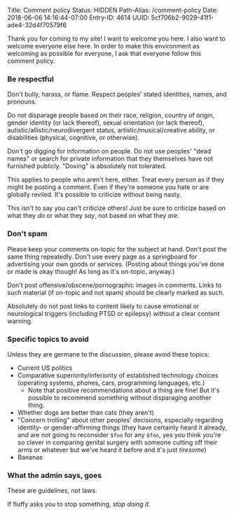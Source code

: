 Title: Comment policy
Status: HIDDEN
Path-Alias: /comment-policy
Date: 2018-06-06 14:16:44-07:00
Entry-ID: 4614
UUID: 5cf706b2-9029-41f1-ade4-32d4f70579f6

Thank you for coming to my site! I want to welcome you here. I also want to welcome everyone else here. In order to make this environment as welcoming as possible for everyone, I ask that everyone follow this comment policy.

### Be respectful

Don't bully, harass, or flame. Respect peoples' stated identities, names, and pronouns.

Do not disparage people based on their race, religion, country of origin, gender identity (or lack thereof), sexual orientation (or lack thereof), autistic/allistic/neurodivergent status, artistic/musical/creative ability, or disabilities (physical, cognitive, or otherwise).

Don't go digging for information on people. Do not use peoples' "dead names" or search for private information that they themselves have not furnished publicly. "Doxing" is absolutely not tolerated.

This applies to people who aren't here, either. Treat every person as if they might be posting a comment. Even if they're someone you hate or are globally reviled. It's possible to criticize without being nasty.

This isn't to say you can't criticize others! Just be sure to criticize based on what they *do* or what they *say*, not based on what they *are*.

### Don't spam

Please keep your comments on-topic for the subject at hand. Don't post the same thing repeatedly. Don't use every page as a springboard for advertising your own goods or services. (Posting about things you've done or made is okay though! As long as it's on-topic, anyway.)

Don't post offensive/obscene/pornographic images in comments. Links to such material (if on-topic and not spam) should be clearly marked as such.

Absolutely do not post links to content likely to cause emotional or neurological triggers (including PTSD or epilepsy) without a clear content warning.

### Specific topics to avoid

Unless they are germane to the discussion, please avoid these topics:

* Current US politics
* Comparative superiority/inferiority of established technology choices (operating systems, phones, cars, programming languages, etc.)
    * Note that positive recommendations about a thing are fine! But it's possible to recommend something without disparaging another thing.
* Whether dogs are better than cats (they aren't)
* "Concern trolling" about other peoples' decisions, especially regarding identity- or gender-affirming things (they have certainly heard it already, and are not going to reconsider `$foo` for any `$foo`, yes you think you're so clever in comparing genital surgery with someone cutting off their arms or whatever but we've heard it before and it's just *tiresome*)
* Bananas

### What the admin says, goes

These are guidelines, not laws.

If fluffy asks you to stop something, *stop doing it*.
